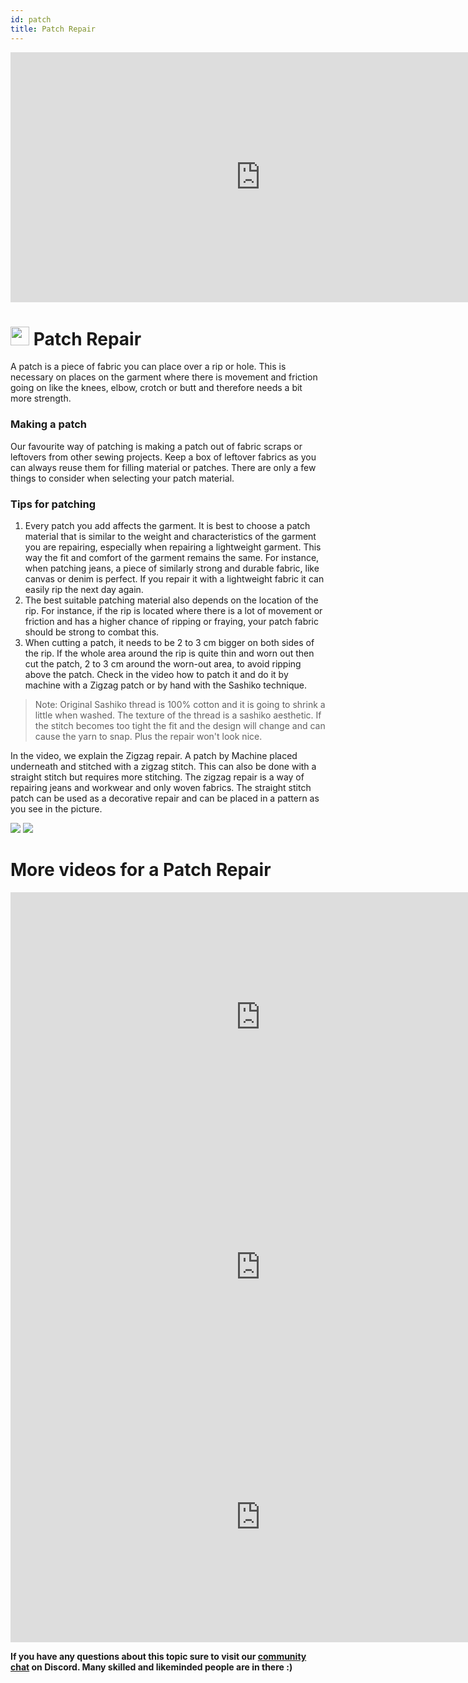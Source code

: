 ```yaml
---
id: patch
title: Patch Repair
---
```

<div class="videocontainer">
  <iframe width="800" height="400" src="https://www.youtube.com/embed/AG_9iiV3tP4" frameborder="0" allow="accelerometer; autoplay; encrypted-media; gyroscope; picture-in-picture" allowfullscreen></iframe>
</div>

#  <img src="../assets/icons/repair_patch.png" width="30" height="30"/> Patch Repair

A patch is a piece of fabric you can place over a rip or hole. This is necessary on places on the garment where there is movement and friction going on like the knees, elbow, crotch or butt and therefore needs a bit more strength.   



### Making a patch
Our favourite way of patching is making a patch out of fabric scraps or leftovers from other sewing projects. Keep a box of leftover fabrics as you can always reuse them for filling material or patches. There are only a few things to consider when selecting your patch material.

### Tips for patching
1. Every patch you add affects the garment. It is best to choose a patch material that is similar to the weight and characteristics of the garment you are repairing, especially when repairing a lightweight garment. This way the fit and comfort of the garment remains the same. For instance, when patching jeans, a piece of similarly strong and durable fabric, like canvas or denim is perfect. If you repair it with a lightweight fabric it can easily rip the next day again.
2. The best suitable patching material also depends on the location of the rip. For instance, if the rip is located where there is a lot of movement or friction and has a higher chance of ripping or fraying, your patch fabric should be strong to combat this.
3. When cutting a patch, it needs to be 2 to 3 cm bigger on both sides of the rip. If the whole area around the rip is quite thin and worn out then cut the patch, 2 to 3 cm around the worn-out area, to avoid ripping above the patch. Check in the video how to patch it and do it by machine with a Zigzag patch or by hand with the Sashiko technique.

> Note: Original Sashiko thread is 100% cotton and it is going to shrink a little when washed. The texture of the thread is a sashiko aesthetic. If the stitch becomes too tight the fit and the design will change and can cause the yarn to snap. Plus the repair won't look nice.


In the video, we explain the Zigzag repair. A patch by Machine placed underneath and stitched with a zigzag stitch. This can also be done with a straight stitch but requires more stitching. The zigzag repair is a way of repairing jeans and workwear and only woven fabrics. The straight stitch patch can be used as a decorative repair and can be placed in a pattern as you see in the picture.

<img src="../assets/repair/repair_patches.jpg"/>

<img src="../assets/repair/repair_patches_01.jpg"/>



# More videos for a Patch Repair
  <iframe width="800" height="400" src="https://www.youtube.com/embed/NxR1xlHJG7s" frameborder="0" allow="accelerometer; autoplay; encrypted-media; gyroscope; picture-in-picture" allowfullscreen></iframe>

  <iframe width="800" height="400" src="https://www.youtube.com/embed/1rafWThcYvs" frameborder="0" allow="accelerometer; autoplay; encrypted-media; gyroscope; picture-in-picture" allowfullscreen></iframe>

  <iframe width="800" height="400" src="https://www.youtube.com/embed/ONcwXUyVrUw" frameborder="0" allow="accelerometer; autoplay; encrypted-media; gyroscope; picture-in-picture" allowfullscreen></iframe>

**If you have any questions about this topic sure to visit our [community chat](https://discord.com/invite/SSBrzeR) on Discord. Many skilled and likeminded people are in there :)**

